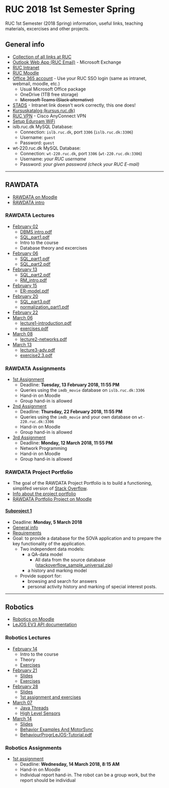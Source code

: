 # RUC 2018 1st Semester Spring

RUC 1st Semester (2018 Spring) information, useful links, teaching materials, excercises and other projects.

## General info

- [Collection of all links at RUC](https://portalino.ruc.dk/)
- [Outlook Web App (RUC Email)](https://owa.ruc.dk/) - Microsoft Exchange
- [RUC Intranet](https://intra.ruc.dk/)
- [RUC Moodle](https://moodle.ruc.dk)
- [Office 365 account](https://portal.office.com) - Use your RUC SSO login (same as intranet, webmail, moodle, etc.)
  - Usual Microsoft Office package
  - OneDrive (1TB free storage)
  - ~~Microsoft Teams (Slack alternative)~~
- [STADS](https://stadssb.ruc.dk/sb_stax/sb/) - Intranet link doesn't work correctly, this one does!
- [Kursuskatalog (kursus.ruc.dk)](http://kursus.ruc.dk/)
- [RUC VPN](https://intra.ruc.dk/index.php?id=23136&L=1) - Cisco AnyConnect VPN
- [Setup Eduroam WiFi](https://intra.ruc.dk/en/employees/services-to-employees/ruc-finance-it-technical-services/ruc-it/guides/internet-access/eduroam/)
- islb.ruc.dk MySQL Database:
  - Connection: `islb.ruc.dk`, port `3306` (`islb.ruc.dk:3306`)
  - Username: `guest`
  - Password: `guest`
- wt-220.ruc.dk MySQL Database:
  - Connection: `wt-220.ruc.dk`, port `3306` (`wt-220.ruc.dk:3306`)
  - Username: _your RUC username_
  - Password: _your given password (check your RUC E-mail)_

---

## RAWDATA

- [RAWDATA on Moodle](https://moodle.ruc.dk/course/view.php?id=9722)
- [RAWDATA intro](/RAWDATA/2018-feb-02/RAWDATA_intro_spring_2018.pdf)

### RAWDATA Lectures

- [February 02](/RAWDATA/2018-feb-02)
  - [DBMS intro.pdf](/RAWDATA/2018-feb-02/DBMS_intro.pdf)
  - [SQL_part1.pdf](/RAWDATA/2018-feb-02/SQL_part1.pdf)
  - Intro to the course
  - Database theory and excercises
- [February 06](/RAWDATA/2018-feb-06)
  - [SQL_part1.pdf](/RAWDATA/2018-feb-06/SQL_part1.pdf)
  - [SQL_part2.pdf](/RAWDATA/2018-feb-06/SQL_part2.pdf)
- [February 13](/RAWDATA/2018-feb-13)
  - [SQL_part2.pdf](/RAWDATA/2018-feb-06/SQL_part2.pdf)
  - [RM_intro.pdf](/RAWDATA/2018-feb-13/RM_intro.pdf)
- [February 15](/RAWDATA/2018-feb-15)
  - [ER-model.pdf](/RAWDATA/2018-feb-15/ER-model.pdf)
- [February 20](/RAWDATA/2018-feb-20)
  - [SQL_part3.pdf](/RAWDATA/2018-feb-20/SQL_part3.pdf)
  - [normalization_part1.pdf](/RAWDATA/2018-feb-20/normalization_part1.pdf)
- [February 22](/RAWDATA/2018-feb-22)
- [March 06](/RAWDATA/2018-mar-06)
  - [lecture1-introduction.pdf](/RAWDATA/2018-mar-06/lecture1-introduction.pdf)
  - [exercises.pdf](/RAWDATA/2018-mar-06/exercises.pdf)
- [March 08](/RAWDATA/2018-mar-08)
  - [lecture2-networks.pdf](/RAWDATA/2018-mar-08/lecture2-networks.pdf)
- [March 13](/RAWDATA/2018-mar-13)
  - [lecture3-adv.pdf](/RAWDATA/2018-mar-13/lecture3-adv.pdf)
  - [exercise2.3.pdf](/RAWDATA/2018-mar-13/exercise2.3.pdf)

### RAWDATA Assignments

- [1st Assignment](/RAWDATA/2018-feb-06/RAWDATA_2018-Assignment_1.pdf)
  - Deadline: **Tuesday, 13 February 2018, 11:55 PM**
  - Queries using the `imdb_movie` database on `islb.ruc.dk:3306`
  - Hand-in on Moodle
  - Group hand-in is allowed
- [2nd Assignment](/RAWDATA/Assignments/Assignment2/RAWDATA_2018_-_Assignment_2.pdf)
  - Deadline: **Thursday, 22 February 2018, 11:55 PM**
  - Queries using the `imdb_movie` and your own database on `wt-220.ruc.dk:3306`
  - Hand-in on Moodle
  - Group hand-in is allowed
- [3rd Assignment](/RAWDATA/Assignments/Assignment3/RAWDATA-Assignment-3.pdf)
  - Deadline: **Monday, 12 March 2018, 11:55 PM**
  - Network Programming
  - Hand-in on Moodle
  - Group hand-in is allowed

### RAWDATA Project Portfolio

- The goal of the RAWDATA Project Portfolio is to build a functioning, simplifed version of [Stack Overflow](https://stackoverflow.com/).
- [Info about the project portfolio](/RAWDATA/Project_Portfolio/Subproject_1/RAWDATA_Portfolio_Project_1_intro.pdf)
- [RAWDATA Portfolio Project on Moodle](https://moodle.ruc.dk/course/view.php?id=9754)

#### [Subproject 1](/RAWDATA/Project_Portfolio/Subproject_1)

- Deadline: **Monday, 5 March 2018**
- [General info](/RAWDATA/Project_Portfolio/Subproject_1/RAWDATA_Portfolio_Project_1_intro.pdf)
- [Requirements](/RAWDATA/Project_Portfolio/Subproject_1/RAWDATA_F2018-Portfolio_subproject_1_requiments.pdf)
- Goal: to provide a database for the SOVA application and to prepare the key functionality of the application.
  - Two independent data models:
    - a QA-data model
      - All data from the source database ([stackoverflow_sample_universal.zip](/RAWDATA/Project_Portfolio/Subproject_1/stackoverflow_sample_universal.zip))
    - a history and marking model
  - Provide support for:
    - browsing and search for answers
    - personal activity history and marking of special interest posts.

---

## Robotics

- [Robotics on Moodle](https://moodle.ruc.dk/course/view.php?id=9760)
- [LeJOS EV3 API documentation](http://www.lejos.org/ev3/docs/)

### Robotics Lectures

- [February 14](/Robotics/2018-feb-14)
  - Intro to the course
  - Theory
  - [Exercises](/Robotics/2018-feb-14/BSIM_exercise.pdf)
- [February 21](/Robotics/2018-feb-21)
  - [Slides](/Robotics/2018-feb-21/RobotSlides-Day2.pdf)
  - [Exercises](/Robotics/2018-feb-21/RobotsExercisesDay2.pdf)
- [February 28](/Robotics/2018-feb-28)
  - [Slides](/Robotics/2018-feb-28/Slides_day3.pdf)
  - [1st assignment and exercises](/Robotics/2018-feb-28/Assignment-1+exercise.pdf)
- [March 07](/Robotics/2018-mar-07)
  - [Java Threads](/Robotics/2018-mar-07/java-threads-tutorial.pdf)
  - [High Level Sensors](/Robotics/2018-mar-07/HighLevelSensors.pdf)
- [March 14](/Robotics/2018-mar-14)
  - [Slides](/Robotics/2018-mar-14/Behaviours.pdf)
  - [Behavior Examples And MotorSync](/Robotics/2018-mar-14/BehaviorExamplesAndMotorSync.pdf)
  - [BehaviourProgrLeJOS-Tutorial.pdf](/Robotics/2018-mar-14/BehaviourProgrLeJOS-Tutorial.pdf)

### Robotics Assignments

- [1st assignment](/Robotics/2018-feb-28/Assignment-1+exercise.pdf)
  - Deadline: **Wednesday, 14 March 2018, 8:15 AM**
  - Hand-in on Moodle
  - Individual report hand-in. The robot can be a group work, but the report should be individual
